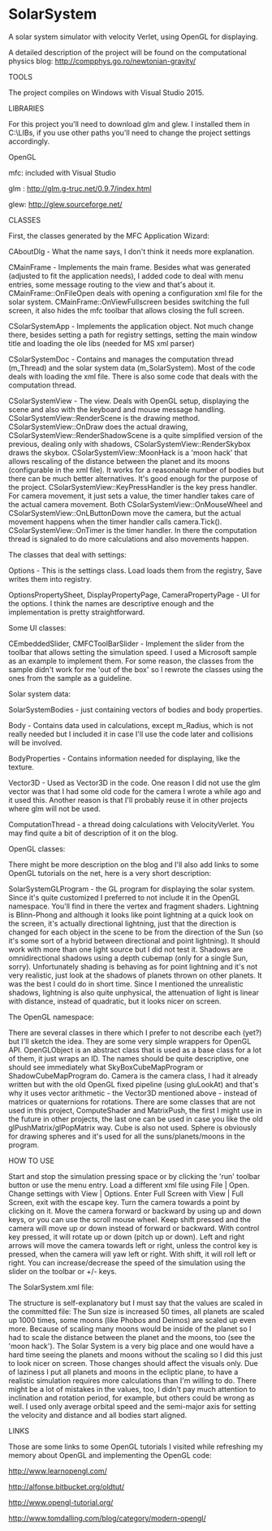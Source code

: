 # SolarSystem
A solar system simulator with velocity Verlet, using OpenGL for displaying.

A detailed description of the project will be found on the computational physics blog: http://compphys.go.ro/newtonian-gravity/

TOOLS

The project compiles on Windows with Visual Studio 2015.

LIBRARIES

For this project you'll need to download glm and glew. I installed them in C:\LIBs, if you use other paths you'll need to change the project settings accordingly.

OpenGL

mfc: included with Visual Studio
 
glm : http://glm.g-truc.net/0.9.7/index.html

glew: http://glew.sourceforge.net/

CLASSES

First, the classes generated by the MFC Application Wizard:

CAboutDlg - What the name says, I don't think it needs more explanation.

CMainFrame - Implements the main frame. Besides what was generated (adjusted to fit the application needs), I added code to deal with menu entries, some message routing to the view and that's about it. CMainFrame::OnFileOpen deals with opening a configuration xml file for the solar system. CMainFrame::OnViewFullscreen besides switching the full screen, it also hides the mfc toolbar that allows closing the full screen.

CSolarSystemApp - Implements the application object. Not much change there, besides setting a path for registry settings, setting the main window title and loading the ole libs (needed for MS xml parser)

CSolarSystemDoc - Contains and manages the computation thread (m_Thread) and the solar system data (m_SolarSystem). Most of the code deals with loading the xml file. There is also some code that deals with the computation thread.

CSolarSystemView - The view. Deals with OpenGL setup, displaying the scene and also with the keyboard and mouse message handling. CSolarSystemView::RenderScene is the drawing method. CSolarSystemView::OnDraw does the actual drawing, CSolarSystemView::RenderShadowScene is a quite simplified version of the previous, dealing only with shadows, CSolarSystemView::RenderSkybox draws the skybox.  CSolarSystemView::MoonHack is a 'moon hack' that allows rescaling of the distance between the planet and its moons (configurable in the xml file). It works for a reasonable number of bodies but there can be much better alternatives. It's good enough for the purpose of the project. CSolarSystemView::KeyPressHandler is the key press handler. For camera movement, it just sets a value, the timer handler takes care of the actual camera movement. Both CSolarSystemView::OnMouseWheel and CSolarSystemView::OnLButtonDown move the camera, but the actual movement happens when the timer handler calls camera.Tick(). CSolarSystemView::OnTimer is the timer handler. In there the computation thread is signaled to do more calculations and also movements happen.

The classes that deal with settings:

Options - This is the settings class. Load loads them from the registry, Save writes them into registry.

OptionsPropertySheet, DisplayPropertyPage, CameraPropertyPage - UI for the options. I think the names are descriptive enough and the implementation is pretty straightforward.

Some UI classes:

CEmbeddedSlider, CMFCToolBarSlider - Implement the slider from the toolbar that allows setting the simulation speed. I used a Microsoft sample as an example to implement them. For some reason, the classes from the sample didn't work for me 'out of the box' so I rewrote the classes using the ones from the sample as a guideline.

Solar system data:

SolarSystemBodies - just containing vectors of bodies and body properties. 

Body - Contains data used in calculations, except m_Radius, which is not really needed but I included it in case I'll use the code later and collisions will be involved.

BodyProperties - Contains information needed for displaying, like the texture.

Vector3D<T> - Used as Vector3D<double> in the code. One reason I did not use the glm vector was that I had some old code for the camera I wrote a while ago and it used this. Another reason is that I'll probably reuse it in other projects where glm will not be used.

ComputationThread - a thread doing calculations with VelocityVerlet. You may find quite a bit of description of it on the blog.

OpenGL classes:

There might be more description on the blog and I'll also add links to some OpenGL tutorials on the net, here is a very short description:

SolarSystemGLProgram - the GL program for displaying the solar system. Since it's quite customized I preferred to not include it in the OpenGL namespace. You'll find in there the vertex and fragment shaders. Lightning is Blinn-Phong and although it looks like point lightning at a quick look on the screen, it's actually directional lightning, just that the direction is changed for each object in the scene to be from the direction of the Sun (so it's some sort of a hybrid between directional and point lightning). It should work with more than one light source but I did not test it. Shadows are omnidirectional shadows using a depth cubemap (only for a single Sun, sorry). Unfortunately shading is behaving as for point lightning and it's not very realistic, just look at the shadows of planets thrown on other planets. It was the best I could do in short time. Since I mentioned the unrealistic shadows, lightning is also quite unphysical, the attenuation of light is linear with distance, instead of quadratic, but it looks nicer on screen.

The OpenGL namespace:

There are several classes in there which I prefer to not describe each (yet?) but I'll sketch the idea. They are some very simple wrappers for OpenGL API. OpenGLObject is an abstract class that is used as a base class for a lot of them, it just wraps an ID. The names should be quite descriptive, one should see immediately what SkyBoxCubeMapProgram or ShadowCubeMapProgram do. Camera is the camera class, I had it already written but with the old OpenGL fixed pipeline (using gluLookAt) and that's why it uses vector arithmetic - the Vector3D<double> mentioned above - instead of matrices or quaternions for rotations. There are some classes that are not used in this project, ComputeShader and MatrixPush, the first I might use in the future in other projects, the last one can be used in case you like the old glPushMatrix/glPopMatrix way. Cube is also not used. Sphere is obviously for drawing spheres and it's used for all the suns/planets/moons in the program. 


HOW TO USE

Start and stop the simulation pressing space or by clicking the 'run' toolbar button or use the menu entry. Load a different xml file using File | Open. Change settings with View | Options. Enter Full Screen with View | Full Screen, exit with the escape key. Turn the camera towards a point by clicking on it. Move the camera forward or backward by using up and down keys, or you can use the scroll mouse wheel. Keep shift pressed and the camera will move up or down instead of forward or backward. With control key pressed, it will rotate up or down (pitch up or down). Left and right arrows will move the camera towards left or right, unless the control key is pressed, when the camera will yaw left or right. With shift, it will roll left or right. You can increase/decrease the speed of the simulation using the slider on the toolbar or +/- keys.

The SolarSystem.xml file:

The structure is self-explanatory but I must say that the values are scaled in the committed file: The Sun size is increased 50 times, all planets are scaled up 1000 times, some moons (like Phobos and Deimos) are scaled up even more. Because of scaling many moons would be inside of the planet so I had to scale the distance between the planet and the moons, too (see the 'moon hack'). The Solar System is a very big place and one would have a hard time seeing the planets and moons without the scaling so I did this just to look nicer on screen. Those changes should affect the visuals only. Due of laziness I put all planets and moons in the ecliptic plane, to have a realistic simulation requires more calculations than I'm willing to do. There might be a lot of mistakes in the values, too, I didn't pay much attention to inclination and rotation period, for example, but others could be wrong as well. I used only average orbital speed and the semi-major axis for setting the velocity and distance and all bodies start aligned.

LINKS

Those are some links to some OpenGL tutorials I visited while refreshing my memory about OpenGL and implementing the OpenGL code:

http://www.learnopengl.com/ 

http://alfonse.bitbucket.org/oldtut/ 

http://www.opengl-tutorial.org/ 

http://www.tomdalling.com/blog/category/modern-opengl/
